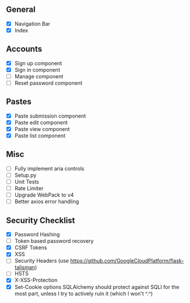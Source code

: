 ## General
* [x] Navigation Bar
* [x] Index

## Accounts
* [x] Sign up component
* [x] Sign in component
* [ ] Manage component
* [ ] Reset password component

## Pastes
* [x] Paste submission component
* [x] Paste edit component
* [x] Paste view component
* [x] Paste list component

## Misc
* [ ] Fully implement aria controls
* [ ] Setup.py
* [ ] Unit Tests
* [ ] Rate Limiter
* [ ] Upgrade WebPack to v4
* [ ] Better axios error handling

## Security Checklist
* [x] Password Hashing
* [ ] Token based password recovery
* [x] CSRF Tokens
* [x] XSS
* [ ] Security Headers (use https://github.com/GoogleCloudPlatform/flask-talisman)
* [ ] HSTS
* [x] X-XSS-Protection
* [x] Set-Cookie options
SQLAlchemy should protect against SQLI for the most part, unless I try
to actively ruin it (which I won't ^.^)